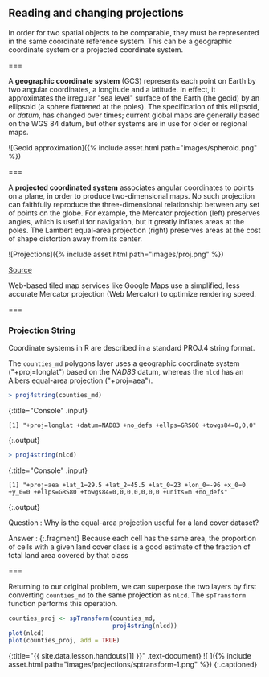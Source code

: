 ---
---

## Reading and changing projections 

In order for two spatial objects to be comparable, they must be represented in the same coordinate reference system. This can be a geographic coordinate system or a projected coordinate system.

===

A **geographic coordinate system** (GCS) represents each point on Earth by two angular coordinates, a longitude and a latitude. In effect, it approximates the irregular "sea level" surface of the Earth (the geoid) by an ellipsoid (a sphere flattened at the poles). The specification of this ellipsoid, or *datum*, has changed over times; current global maps are generally based on the WGS 84 datum, but other systems are in use for older or regional maps. 

![Geoid approximation]({% include asset.html path="images/spheroid.png" %})

===

A **projected coordinated system** associates angular coordinates to points on a plane, in order to produce two-dimensional maps. No such projection can faithfully reproduce the three-dimensional relationship between any set of points on the globe. For example, 
the Mercator projection (left) preserves angles, which is useful for navigation, but it greatly inflates areas at the poles. The Lambert equal-area projection (right) preserves areas at the cost of shape distortion away from its center.

![Projections]({% include asset.html path="images/proj.png" %})

[Source](http://www.perrygeo.com/tissot-indicatrix-examining-the-distortion-of-map-projections.html)

Web-based tiled map services like Google Maps use a simplified, less accurate Mercator projection (Web Mercator) to optimize rendering speed.

===

### Projection String

Coordinate systems in R are described in a standard PROJ.4 string format.

The `counties_md` polygons layer uses a geographic coordinate system ("+proj=longlat") based on the *NAD83* datum, whereas the `nlcd` has an Albers equal-area projection ("+proj=aea").



~~~r
> proj4string(counties_md)
~~~
{:title="Console" .input}


~~~
[1] "+proj=longlat +datum=NAD83 +no_defs +ellps=GRS80 +towgs84=0,0,0"
~~~
{:.output}



~~~r
> proj4string(nlcd)
~~~
{:title="Console" .input}


~~~
[1] "+proj=aea +lat_1=29.5 +lat_2=45.5 +lat_0=23 +lon_0=-96 +x_0=0 +y_0=0 +ellps=GRS80 +towgs84=0,0,0,0,0,0,0 +units=m +no_defs"
~~~
{:.output}


Question
: Why is the equal-area projection useful for a land cover dataset?

Answer
: {:.fragment} Because each cell has the same area, the proportion of cells with a given land cover class is a good estimate of the fraction of total land area covered by that class

===

Returning to our original problem, we can superpose the two layers by first converting `counties_md` to the same projection as `nlcd`. The `spTransform` function performs this
operation.



~~~r
counties_proj <- spTransform(counties_md, 
                             proj4string(nlcd))
plot(nlcd)
plot(counties_proj, add = TRUE)
~~~
{:title="{{ site.data.lesson.handouts[1] }}" .text-document}
![ ]({% include asset.html path="images/projections/sptransform-1.png" %})
{:.captioned}
